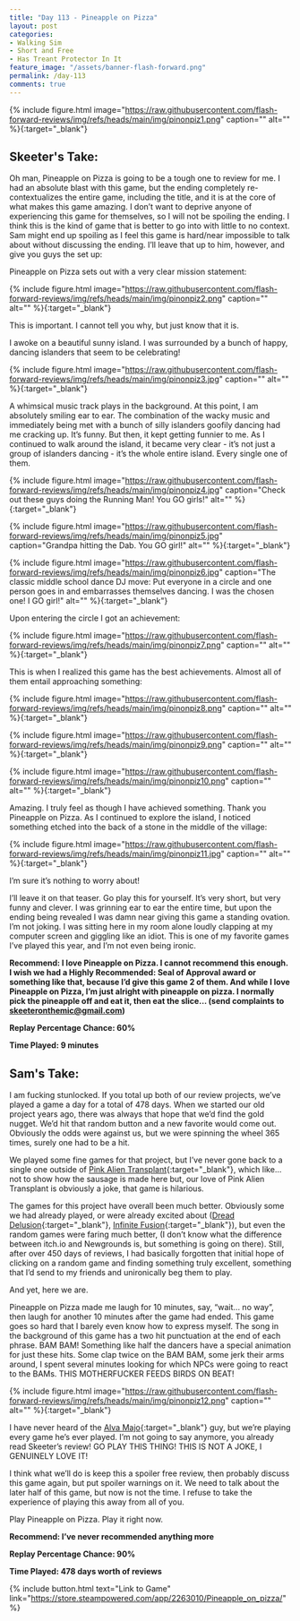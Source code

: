 ```yaml
---
title: "Day 113 - Pineapple on Pizza"
layout: post
categories:
- Walking Sim
- Short and Free
- Has Treant Protector In It
feature_image: "/assets/banner-flash-forward.png"
permalink: /day-113
comments: true
---
```


{% include figure.html image="https://raw.githubusercontent.com/flash-forward-reviews/img/refs/heads/main/img/pinonpiz1.png" caption="" alt="" %}{:target="_blank"}

## Skeeter's Take:

Oh man, Pineapple on Pizza is going to be a tough one to review for me. I had an absolute blast with this game, but the ending completely re-contextualizes the entire game, including the title, and it is at the core of what makes this game amazing. I don’t want to deprive anyone of experiencing this game for themselves, so I will not be spoiling the ending. I think this is the kind of game that is better to go into with little to no context. Sam might end up spoiling as I feel this game is hard/near impossible to talk about without discussing the ending. I’ll leave that up to him, however, and give you guys the set up: 

Pineapple on Pizza sets out with a very clear mission statement:

{% include figure.html image="https://raw.githubusercontent.com/flash-forward-reviews/img/refs/heads/main/img/pinonpiz2.png" caption="" alt="" %}{:target="_blank"}

This is important. I cannot tell you why, but just know that it is.

I awoke on a beautiful sunny island. I was surrounded by a bunch of happy, dancing islanders that seem to be celebrating!

{% include figure.html image="https://raw.githubusercontent.com/flash-forward-reviews/img/refs/heads/main/img/pinonpiz3.jpg" caption="" alt="" %}{:target="_blank"}

A whimsical music track plays in the background. At this point, I am absolutely smiling ear to ear. The combination of the wacky music and immediately being met with a bunch of silly islanders goofily dancing had me cracking up. It’s funny. But then, it kept getting funnier to me. As I continued to walk around the island, it became very clear - it’s not just a group of islanders dancing - it’s the whole entire island. Every single one of them.

{% include figure.html image="https://raw.githubusercontent.com/flash-forward-reviews/img/refs/heads/main/img/pinonpiz4.jpg" caption="Check out these guys doing the Running Man! You GO girls!" alt="" %}{:target="_blank"}

{% include figure.html image="https://raw.githubusercontent.com/flash-forward-reviews/img/refs/heads/main/img/pinonpiz5.jpg" caption="Grandpa hitting the Dab. You GO girl!" alt="" %}{:target="_blank"}

{% include figure.html image="https://raw.githubusercontent.com/flash-forward-reviews/img/refs/heads/main/img/pinonpiz6.jpg" caption="The classic middle school dance DJ move: Put everyone in a circle and one person goes in and embarrasses themselves dancing. I was the chosen one! I GO girl!" alt="" %}{:target="_blank"}

Upon entering the circle I got an achievement: 

{% include figure.html image="https://raw.githubusercontent.com/flash-forward-reviews/img/refs/heads/main/img/pinonpiz7.png" caption="" alt="" %}{:target="_blank"}

This is when I realized this game has the best achievements. Almost all of them entail approaching something: 

{% include figure.html image="https://raw.githubusercontent.com/flash-forward-reviews/img/refs/heads/main/img/pinonpiz8.png" caption="" alt="" %}{:target="_blank"}

{% include figure.html image="https://raw.githubusercontent.com/flash-forward-reviews/img/refs/heads/main/img/pinonpiz9.png" caption="" alt="" %}{:target="_blank"}

{% include figure.html image="https://raw.githubusercontent.com/flash-forward-reviews/img/refs/heads/main/img/pinonpiz10.png" caption="" alt="" %}{:target="_blank"}

Amazing. I truly feel as though I have achieved something. Thank you Pineapple on Pizza. 
As I continued to explore the island, I noticed something etched into the back of a stone in the middle of the village:

{% include figure.html image="https://raw.githubusercontent.com/flash-forward-reviews/img/refs/heads/main/img/pinonpiz11.jpg" caption="" alt="" %}{:target="_blank"}

I’m sure it’s nothing to worry about!

I’ll leave it on that teaser. Go play this for yourself. It’s very short, but very funny and clever. I was grinning ear to ear the entire time, but upon the ending being revealed I was damn near giving this game a standing ovation. I’m not joking. I was sitting here in my room alone loudly clapping at my computer screen and giggling like an idiot. This is one of my favorite games I’ve played this year, and I’m not even being ironic. 

**Recommend: I love Pineapple on Pizza. I cannot recommend this enough. I wish we had a Highly Recommended: Seal of Approval award or something like that, because I’d give this game 2 of them. And while I love Pineapple on Pizza, I’m just alright with pineapple on pizza.  I normally pick the pineapple off and eat it, then eat the slice… (send complaints to skeeteronthemic@gmail.com)**

**Replay Percentage Chance: 60%**

**Time Played: 9 minutes**

## Sam's Take:

I am fucking stunlocked. If you total up both of our review projects, we’ve played a game a day for a total of 478 days. When we started our old project years ago, there was always that hope that we’d find the gold nugget. We’d hit that random button and a new favorite would come out. Obviously the odds were against us, but we were spinning the wheel 365 times, surely one had to be a hit.

We played some fine games for that project, but I’ve never gone back to a single one outside of [Pink Alien Transplant](https://flash-forward-reviews.github.io/day-100){:target="_blank"}, which like... not to show how the sausage is made here but, our love of Pink Alien Transplant is obviously a joke, that game is hilarious.

The games for this project have overall been much better. Obviously some we had already played, or were already excited about ([Dread Delusion](https://flash-forward-reviews.github.io/day-14){:target="_blank"}, [Infinite Fusion](https://flash-forward-reviews.github.io/day-12){:target="_blank"}), but even the random games were faring much better, (I don’t know what the difference between itch.io and Newgrounds is, but something is going on there). Still, after over 450 days of reviews, I had basically forgotten that initial hope of clicking on a random game and finding something truly excellent, something that I’d send to my friends and unironically beg them to play.

And yet, here we are.

Pineapple on Pizza made me laugh for 10 minutes, say, “wait... no way”, then laugh for another 10 minutes after the game had ended. This game goes so hard that I barely even know how to express myself. The song in the background of this game has a two hit punctuation at the end of each phrase. BAM BAM! Something like half the dancers have a special animation for just these hits. Some clap twice on the BAM BAM, some jerk their arms around, I spent several minutes looking for which NPCs were going to react to the BAMs. THIS MOTHERFUCKER FEEDS BIRDS ON BEAT!

{% include figure.html image="https://raw.githubusercontent.com/flash-forward-reviews/img/refs/heads/main/img/pinonpiz12.png" caption="" alt="" %}{:target="_blank"}

I have never heard of the [Alva Majo](https://www.alvamajo.com/){:target="_blank"} guy, but we’re playing every game he’s ever played. I’m not going to say anymore, you already read Skeeter’s review! GO PLAY THIS THING! THIS IS NOT A JOKE, I GENUINELY LOVE IT!

I think what we’ll do is keep this a spoiler free review, then probably discuss this game again, but put spoiler warnings on it. We need to talk about the later half of this game, but now is not the time. I refuse to take the experience of playing this away from all of you.

Play Pineapple on Pizza. Play it right now.

**Recommend: I’ve never recommended anything more**

**Replay Percentage Chance: 90%**

**Time Played: 478 days worth of reviews**

{% include button.html text="Link to Game" link="https://store.steampowered.com/app/2263010/Pineapple_on_pizza/" %}